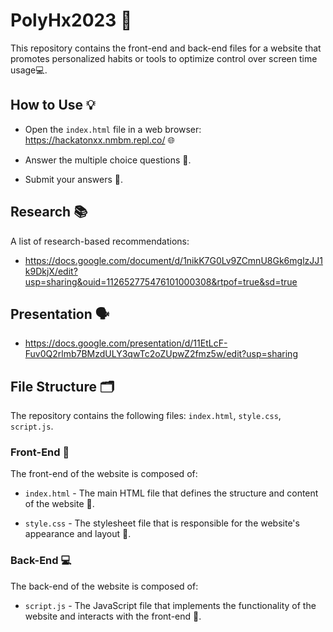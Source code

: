 # PolyHx2023 🚀
This repository contains the front-end and back-end files for a website that promotes personalized habits or tools to optimize control over screen time usage💻.

## How to Use 💡

* Open the `index.html` file in a web browser: https://hackatonxx.nmbm.repl.co/ 🌐

* Answer the multiple choice questions 🤔.

* Submit your answers 📝.

## Research 📚
A list of research-based recommendations:
* https://docs.google.com/document/d/1nikK7G0Lv9ZCmnU8Gk6mglzJJ1k9DkjX/edit?usp=sharing&ouid=112652775476101000308&rtpof=true&sd=true

## Presentation 🗣️
* https://docs.google.com/presentation/d/11EtLcF-Fuv0Q2rlmb7BMzdULY3qwTc2oZUpwZ2fmz5w/edit?usp=sharing

## File Structure 🗂️
The repository contains the following files: `index.html`, `style.css`, `script.js`.

### Front-End 🎨
The front-end of the website is composed of:

* `index.html` - The main HTML file that defines the structure and content of the website 📄.

* `style.css` - The stylesheet file that is responsible for the website's appearance and layout 🎨.

### Back-End 💻
The back-end of the website is composed of:

* `script.js` - The JavaScript file that implements the functionality of the website and interacts with the front-end 🔨.

